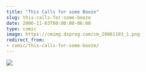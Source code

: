 ```yaml
---
title: "This Calls for some Booze"
slug: this-calls-for-some-booze
date: 2006-11-03T00:00:00-06:00
type: comic
image: https://cmimg.dxprog.com/cm_20061103_1.png
redirect_from:
- comic/this-calls-for-some-booze/
---
```

[![](https://cmimg.dxprog.com/cm_20061103_1.png)](https://cmimg.dxprog.com/cm_20061103_1.png)


